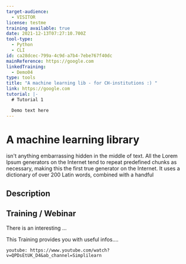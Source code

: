 ```yaml
---
target-audience:
  - VISITOR
license: testme
training available: true
date: 2021-12-13T07:27:10.700Z
tool-type:
  - Python
  - CLI
id: ca28dcec-799a-4c9d-a7b4-7ebe767f40dc
mainReference: https://google.com
linkedTraining:
  - Demo04
type: tools
title: "A machine learning lib - for CH-institutions :) "
link: https://google.com
tutorial: |-
  # Tutorial 1

  Demo text here
---
```

# A machine learning library

isn't anything embarrassing hidden in the middle of text. All the Lorem Ipsum generators on the Internet tend to repeat predefined chunks as necessary, making this the first true generator on the Internet. It uses a dictionary of over 200 Latin words, combined with a handful

## Description

## Training / Webinar

There is an interesting ... 



This Training provides you with useful infos.... 

`youtube: https://www.youtube.com/watch?v=QPDsEtUK_D4&ab_channel=Simplilearn`